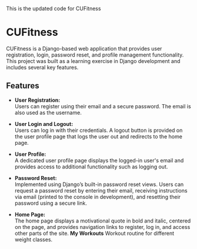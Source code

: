 This is the updated code for CUFitness
# CUFitness

CUFitness is a Django-based web application that provides user registration, login, password reset, and profile management functionality. This project was built as a learning exercise in Django development and includes several key features.

## Features

- **User Registration:**  
  Users can register using their email and a secure password. The email is also used as the username.

- **User Login and Logout:**  
  Users can log in with their credentials. A logout button is provided on the user profile page that logs the user out and redirects to the home page.

- **User Profile:**  
  A dedicated user profile page displays the logged-in user's email and provides access to additional functionality such as logging out.

- **Password Reset:**  
  Implemented using Django’s built-in password reset views. Users can request a password reset by entering their email, receiving instructions via email (printed to the console in development), and resetting their password using a secure link.

- **Home Page:**  
  The home page displays a motivational quote in bold and italic, centered on the page, and provides navigation links to register, log in, and access other parts of the site.
  **My Workouts**
  Workout routine for different weight classes. 

